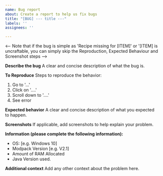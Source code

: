 ```yaml
---
name: Bug report
about: Create a report to help us fix bugs
title: "[BUG] --- title ---"
labels: ''
assignees: ''

---
```


<-- Note that if the bug is simple as 'Recipe missing for [ITEM]' or '[ITEM] is uncraftable, you can simply skip the Reproduction, Expected Behaviour and Screenshot steps -->

**Describe the bug**
A clear and concise description of what the bug is.

**To Reproduce**
Steps to reproduce the behavior:
1. Go to '...'
2. Click on '....'
3. Scroll down to '....'
4. See error

**Expected behavior**
A clear and concise description of what you expected to happen.

**Screenshots**
If applicable, add screenshots to help explain your problem.

**Information (please complete the following information):**
 - OS: [e.g. Windows 10]
 - Modpack Version [e.g. V2.1]
 - Amount of RAM Allocated
 - Java Version used.


**Additional context**
Add any other context about the problem here.
